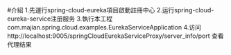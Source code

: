 #介紹
1.先運行spring-cloud-eureka項目啟動註冊中心
2.运行spring-cloud-eureka-service注册服务
3.執行本工程com.majian.spring.cloud.examples.EurekaServiceApplication
4.访问http://localhost:9005/springCloudEurekaServiceProxy/server_info/port 查看代理结果